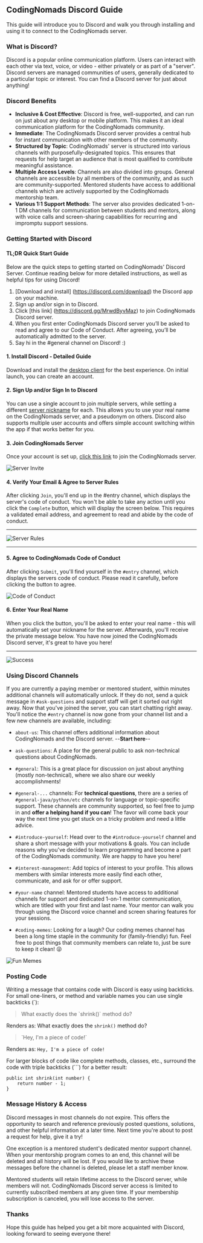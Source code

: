 ## CodingNomads Discord Guide

This guide will introduce you to Discord and walk you through installing and using it to connect to the CodingNomads server.

### What is Discord?

Discord is a popular online communication platform. Users can interact with each other via text, voice, or video - either privately or as part of a "server". Discord servers are managed communities of users, generally dedicated to a particular topic or interest. You can find a Discord server for just about anything!

### Discord Benefits

- **Inclusive & Cost Effective**: Discord is free, well-supported, and can run on just about any desktop or mobile platform. This makes it an ideal communication platform for the CodingNomads community. 
- **Immediate**: The CodingNomads Discord server provides a central hub for instant communication with other members of the community. 
- **Structured by Topic**: CodingNomads' server is structured into various channels with purposefully-designated topics. This ensures that requests for help target an audience that is most qualified to contribute meaningful assistance.
- **Multiple Access Levels**: Channels are also divided into groups. General channels are accessible by all members of the community, and as such are community-supported. Mentored students have access to additional channels which are actively supported by the CodingNomads mentorship team.
- **Various 1:1 Support Methods**: The server also provides dedicated 1-on-1 DM channels for communication between students and mentors, along with voice calls and screen-sharing capabilities for recurring and impromptu support sessions.

### Getting Started with Discord

#### TL;DR Quick Start Guide

Below are the quick steps to getting started on CodingNomads' Discord Server. Continue reading below for more detailed instructions, as well as helpful tips for using Discord!

1. [Download and install] (https://discord.com/download) the Discord app on your machine.
2. Sign up and/or sign in to Discord.
3. Click [this link] (https://discord.gg/MrwdByvMaz) to join CodingNomads Discord server.
4. When you first enter CodingNomads Discord server you’ll be asked to read and agree to our Code of Conduct. After agreeing, you’ll be automatically admitted to the server. 
5. Say hi in the #general channel on Discord! :) 

#### 1. Install Discord - Detailed Guide

Download and install the [desktop client](https://discord.com/download) for the best experience. On initial launch, you can create an account.

#### 2. Sign Up and/or Sign In to Discord

You can use a single account to join multiple servers, while setting a different [server nickname](https://support.discord.com/hc/en-us/articles/219070107-Server-Nicknames) for each. This allows you to use your real name on the CodingNomads server, and a pseudonym on others. Discord also supports multiple user accounts and offers simple account switching within the app if that works better for you.

#### 3. Join CodingNomads Server

Once your account is set up, [click this link](https://discord.gg/amhafdRMhc) to join the CodingNomads server.

![Server Invite](https://raw.githubusercontent.com/CodingNomads/static/main/discord/discord-join.png?raw=true)

#### 4. Verify Your Email & Agree to Server Rules

After clicking `Join`, you'll end up in the #entry channel, which displays the server's code of conduct. You won't be able to take any action until you click the `Complete` button, which will display the screen below. This requires a validated email address, and agreement to read and abide by the code of conduct.

** **

![Server Rules](https://raw.githubusercontent.com/CodingNomads/static/main/discord/discord-rules.png?raw=true)

** **

#### 5. Agree to CodingNomads Code of Conduct

After clicking `Submit`, you'll find yourself in the `#entry` channel, which displays the servers code of conduct. Please read it carefully, before clicking the button to agree.

![Code of Conduct](https://raw.githubusercontent.com/CodingNomads/static/main/discord/discord-coc.png?raw=true)

#### 6. Enter Your Real Name

When you click the button, you'll be asked to enter your real name - this will automatically set your nickname for the server. Afterwards, you'll receive the private message below. You have now joined the CodingNomads Discord server, it's great to have you here!

** **

![Success](https://raw.githubusercontent.com/CodingNomads/static/main/discord/discord-agree.png?raw=true)

### Using Discord Channels

If you are currently a paying member or mentored student, within minutes additional channels will automatically unlock. If they do not, send a quick message in `#ask-questions` and support staff will get it sorted out right away. Now that you've joined the server, you can start chatting right away. You'll notice the `#entry` channel is now gone from your channel list and a few new channels are available, including:

* `about-us`: This channel offers additional information about CodingNomads and the Discord server. --**Start here**--

* `ask-questions`: A place for the general public to ask non-technical questions about CodingNomads.

* `#general`: This is a great place for discussion on just about anything (mostly non-technical), where we also share our weekly accomplishments!

* `#general-...` channels: For **technical questions**, there are a series of `#general-java/python/etc` channels for language or topic-specific support. These channels are community supported, so feel free to jump in and **offer a helping hand if you can**! The favor will come back your way the next time you get stuck on a tricky problem and need a little advice.

* `#introduce-yourself`: Head over to the `#introduce-yourself` channel and share a short message with your motivations & goals. You can include reasons why you've decided to learn programming and become a part of the CodingNomads community. We are happy to have you here!

* `#interest-management`: Add topics of interest to your profile. This allows members with similar interests more easily find each other, communicate, and ask for or offer support.

* `#your-name` channel: Mentored students have access to additional channels for support and dedicated 1-on-1 mentor communication, which are titled with your first and last name. Your mentor can walk you through using the Discord voice channel and screen sharing features for your sessions.

* `#coding-memes`: Looking for a laugh? Our coding memes channel has been a long time staple in the community for (family-friendly) fun. Feel free to post things that community members can relate to, just be sure to keep it clean! &#128540;

![Fun Memes](https://raw.githubusercontent.com/CodingNomads/static/main/discord/discord-meme.png?raw=true)

### Posting Code

Writing a message that contains code with Discord is easy using backticks. For small one-liners, or method and variable names you can use single backticks (`):

>What exactly does the \`shrink()` method do?

Renders as: What exactly does the `shrink()` method do?

>\`Hey, I'm a piece of code!\`
>
Renders as: `Hey, I'm a piece of code!`

For larger blocks of code like complete methods, classes, etc., surround the code with triple backticks (```) for a better result:

```
public int shrink(int number) {
    return number - 1;
}
```

### Message History & Access

Discord messages in most channels do not expire. This offers the opportunity to search and reference previously posted questions, solutions, and other helpful information at a later time. Next time you're about to post a request for help, give it a try!

One exception is a mentored student's dedicated mentor support channel. When your mentorship program comes to an end, this channel will be deleted and all history will be lost. If you would like to archive these messages before the channel is deleted, please let a staff member know.

Mentored students will retain lifetime access to the Discord server, while members will not. CodingNomads Discord server access is limited to currently subscribed members at any given time. If your membership subscription is canceled, you will lose access to the server.

### Thanks

Hope this guide has helped you get a bit more acquainted with Discord, looking forward to seeing everyone there!


